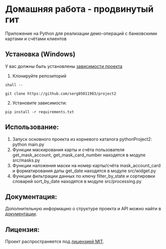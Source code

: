 # Домашняя работа - продвинутый гит
Приложение на Python для реализации демо-операций с банковскими картами и счётами клиентов <!-- описание репозитория -->

<!--Установка-->
## Установка (Windows)
У вас должны быть установлены [зависимости проекта](https://github.com/serg05011983/project2#зависимости)

1. Клонируйте репозиторий 

```shall --```

```git clone https://github.com/serg05011983/project2```

2. Установите зависимости:
```
pip install -r requirements.txt
```

## Использование:

1. Запуск основного проекта из корневого каталога pythonProject2: python main.py
2. Функции маскирования карты и счёта пользователя get_mask_account, get_mask_card_number находятся в модуле src/masks.py
3. Функции наложения маски на номер карты/счёта mask_account_card и форматирования даты get_date находятся в модуле src/widget.py
4. Функции фильтрации данных по ключу filter_by_state и сортировки словарей sort_by_date находятся в модуле src/processing.py

## Документация:

Дополнительную информацию о структуре проекта и API можно найти в [документации](docs/README.md).

## Лицензия:

Проект распространяется под [лицензией MIT](LICENSE).
